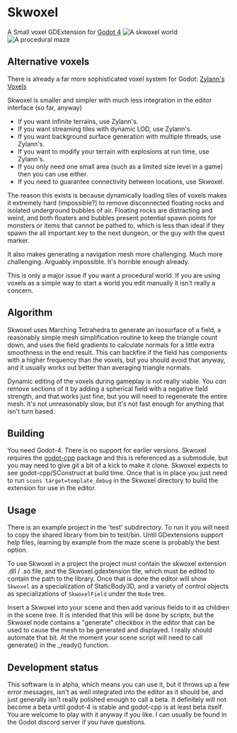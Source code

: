 # Skwoxel
A Small voxel GDExtension for [Godot 4](https://github.com/godotengine/godot)
![A skwoxel world](https://i.imgur.com/CzPdRMv.png)
![A procedural maze](https://i.imgur.com/SOtDmHp.png)

## Alternative voxels
There is already a far more sophisticated voxel system for Godot: [Zylann's Voxels](https://github.com/Zylann/godot_voxel)

Skwoxel is smaller and simpler with much less integration in the editor interface (so far, anyway)

* If you want infinite terrains, use Zylann's.
* If you want streaming tiles with dynamic LOD, use Zylann's.
* If you want background surface generation with multiple threads, use Zylann's.
* If you want to modify your terrain with explosions at run time, use Zylann's.
* If you only need one small area (such as a limited size level in a game) then you can use either.
* If you need to guarantee connectivity between locations, use Skwoxel.

The reason this exists is because dynamically loading tiles of voxels makes it extremely hard (impossible?) to remove disconnected floating rocks and isolated underground bubbles of air. Floating rocks are distracting and weird, and both floaters and bubbles present potential spawn points for monsters or items that cannot be pathed to, which is less than ideal if they spawn the all important key to the next dungeon, or the guy with the quest marker.

It also makes generating a navigation mesh more challenging. Much more challenging. Arguably impossible. It's horrible enough already.

This is only a major issue if you want a procedural world. If you are using voxels as a simple way to start a world you edit manually it isn't really a concern.

## Algorithm
Skwoxel uses Marching Tetrahedra to generate an isosurface of a field, a reasonably simple mesh simplification routine to keep the triangle count down, and uses the field gradients to calculate normals for a little extra smoothness in the end result. This can backfire if the field has components with a higher frequency than the voxels, but you should avoid that anyway, and it usually works out better than averaging triangle normals.

Dynamic editing of the voxels during gameplay is not really viable. You _can_ remove sections of it by adding a spherical field with a negative field strength, and that works just fine, but you will need to regenerate the entire mesh. It's not unreasonably slow, but it's not fast enough for anything that isn't turn based.

## Building
You need Godot-4. There is no support for earlier versions. Skwoxel requires the [godot-cpp](https://github.com/godotengine/godot-cpp) package and this is referenced as a submodule, but you may need to give git a bit of a kick to make it clone. Skwoxel expects to see godot-cpp/SConstruct at build time. Once that is in place you just need to run `scons target=template_debug` in the Skwoxel directory to build the extension for use in the editor.

## Usage
There is an example project in the 'test' subdirectory. To run it you will need to copy the shared library from bin to test/bin. Until GDextensions support help files, learning by example from the maze scene is probably the best option.

To use Skwoxel in a project the project must contain the skwoxel extension .dll / .so file, and the Skwoxel.gdextension file, which must be edited to contain the path to the library. Once that is done the editor will show `Skwoxel` as a specialization of StaticBody3D, and a variety of control objects as specializations of `SkwoxelField` under the `Node` tree.

Insert a Skwoxel into your scene and then add various fields to it as children in the scene tree. It is intended that this will be done by scripts, but the Skwoxel node contains a "generate" checkbox in the editor that can be used to cause the mesh to be generated and displayed. I really should automate that bit. At the moment your scene script will need to call generate() in the _ready() function.

## Development status
This software is in alpha, which means you can use it, but it throws up a few error messages, isn't as well integrated into the editor as it should be, and just generally isn't really polished enough to call a beta. It definitely will not become a beta until godot-4 is stable and godot-cpp is at least beta itself. You are welcome to play with it anyway if you like. I can usually be found in the Godot discord server if you have questions.
